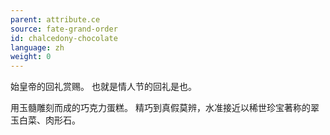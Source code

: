 ```yaml
---
parent: attribute.ce
source: fate-grand-order
id: chalcedony-chocolate
language: zh
weight: 0
---
```


始皇帝的回礼赏赐。
也就是情人节的回礼是也。

用玉髓雕刻而成的巧克力蛋糕。
精巧到真假莫辨，水准接近以稀世珍宝著称的翠玉白菜、肉形石。
